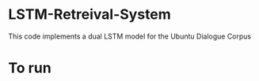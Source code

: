 # LSTM-Retreival-System
This code implements a dual LSTM model for the Ubuntu Dialogue Corpus

To run
======
